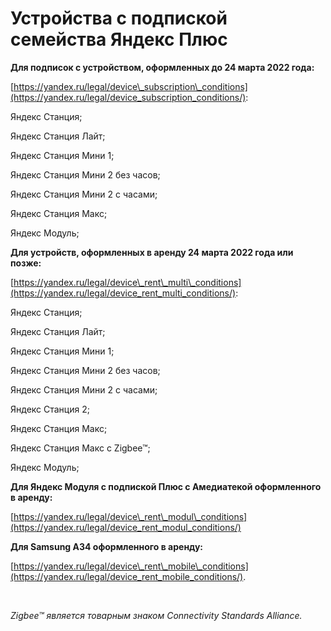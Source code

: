  Устройства с подпиской семейства Яндекс Плюс
============================================

   **Для подписок с устройством, оформленных до 24 марта 2022 года:**

  [https://yandex.ru/legal/device\_subscription\_conditions](https://yandex.ru/legal/device_subscription_conditions/):

  Яндекс Станция;

  Яндекс Станция Лайт;

  Яндекс Станция Мини 1;

  Яндекс Станция Мини 2 без часов;

  Яндекс Станция Мини 2 с часами;

  Яндекс Станция Макс;

  Яндекс Модуль;

  **Для устройств, оформленных в аренду 24 марта 2022 года или позже:**

  [https://yandex.ru/legal/device\_rent\_multi\_conditions](https://yandex.ru/legal/device_rent_multi_conditions/):

  Яндекс Станция;

  Яндекс Станция Лайт;

  Яндекс Станция Мини 1;

  Яндекс Станция Мини 2 без часов;

  Яндекс Станция Мини 2 с часами;

  Яндекс Станция 2;

  Яндекс Станция Макс;

  Яндекс Станция Макс с Zigbee™;

  Яндекс Модуль;

  **Для Яндекс Модуля с подпиской Плюс с Амедиатекой оформленного в аренду:**

  [https://yandex.ru/legal/device\_rent\_modul\_conditions](https://yandex.ru/legal/device_rent_modul_conditions/)

  **Для Samsung A34 оформленного в аренду:**

  [https://yandex.ru/legal/device\_rent\_mobile\_conditions](https://yandex.ru/legal/device_rent_mobile_conditions/).

    

 *Zigbee™ является товарным знаком Connectivity Standards Alliance.*

  

